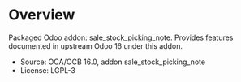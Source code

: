 # Overview

Packaged Odoo addon: sale_stock_picking_note. Provides features documented in upstream Odoo 16 under this addon.

- Source: OCA/OCB 16.0, addon sale_stock_picking_note
- License: LGPL-3
